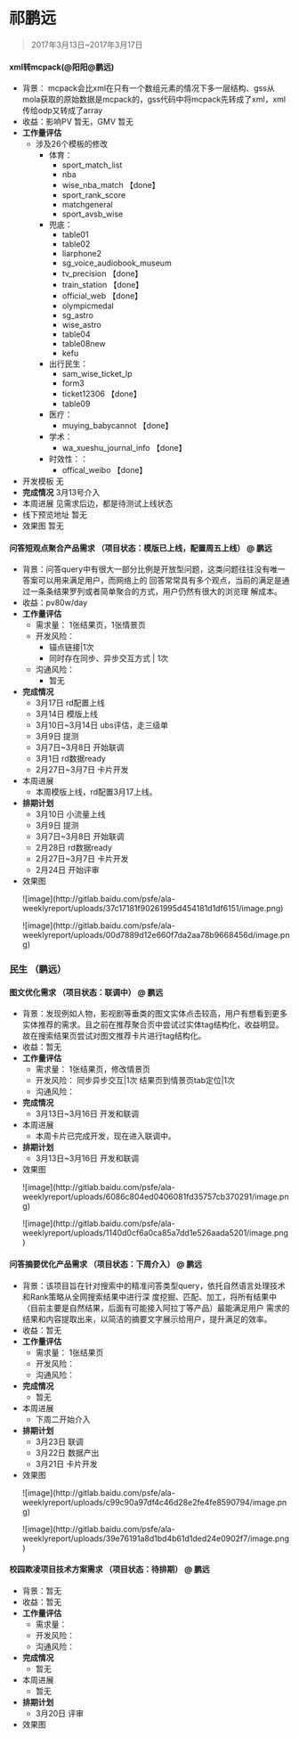 # 祁鹏远

> 2017年3月13日~2017年3月17日

#### xml转mcpack(@阳阳@鹏远)
- 背景：
mcpack会比xml在只有一个数组元素的情况下多一层结构、gss从mola获取的原始数据是mcpack的，gss代码中将mcpack先转成了xml，xml传给odp又转成了array
- 收益：影响PV 暂无，GMV 暂无
- **工作量评估** 
  - 涉及26个模板的修改
	- 体育：
    	- sport_match_list
		- nba	
		- wise_nba_match      【done】
		- sport_rank_score
		- matchgeneral
		- sport_avsb_wise
	- 兜底：
	    - table01	
		- table02
		- liarphone2
		- sg_voice_audiobook_museum
		- tv_precision    【done】
		- train_station	   【done】
		- official_web   【done】
		- olympicmedal
		- sg_astro
		- wise_astro
		- table04
		- table08new
		- kefu
    - 出行民生：
    	- sam_wise_ticket_lp
		- form3	
		- ticket12306	【done】
		- table09
	- 医疗：
    	- muying_babycannot	【done】
	- 学术：
    	- wa_xueshu_journal_info	【done】
	- 时效性：：
    	- offical_weibo	【done】
- 开发模板
	无
- **完成情况**
	3月13号介入
- 本周进展
	见需求后边，都是待测试上线状态
- 线下预览地址
	暂无
- 效果图
 	暂无
 
#### 问答短观点聚合产品需求 （项目状态：模版已上线，配置周五上线） @ 鹏远 
- 背景：问答query中有很大一部分比例是开放型问题，这类问题往往没有唯一答案可以用来满足用户，而网络上的
回答常常具有多个观点，当前的满足是通过一条条结果罗列或者简单聚合的方式，用户仍然有很大的浏览理
解成本。
- 收益：pv80w/day
- **工作量评估** 
    - 需求量：
      1张结果页，1张情景页
    - 开发风险：
        - 锚点链接|1次
        - 同时存在同步、异步交互方式 | 1次 
    - 沟通风险：
        - 暂无
- **完成情况** 
	- 3月17日  rd配置上线
	- 3月14日  模版上线
	- 3月10日~3月14日  ubs评估，走三级单
	- 3月9日  提测
	- 3月7日~3月8日 开始联调
    - 3月1日 rd数据ready
	- 2月27日~3月7日 卡片开发
- 本周进展 
    - 本周模版上线，rd配置3月17上线。
- **排期计划**
	- 3月10日 小流量上线
	- 3月9日  提测
    - 3月7日~3月8日 开始联调
    - 2月28日  rd数据ready
	- 2月27日~3月7日 卡片开发
	- 2月24日  开始评审
- 效果图
	<p>![image](http://gitlab.baidu.com/psfe/ala-weeklyreport/uploads/37c17181f90261995d454181d1df6151/image.png)</p>
	<p>![image](http://gitlab.baidu.com/psfe/ala-weeklyreport/uploads/00d7889d12e660f7da2aa78b9668456d/image.png)</p>



 
### 民生 （鹏远）  
#### 图文优化需求 （项目状态：联调中） @ 鹏远 
- 背景：发现例如人物，影视剧等垂类的图文实体点击较高，用户有想看到更多实体推荐的需求。且之前在推荐聚合页中尝试过实体tag结构化，收益明显。故在搜索结果页尝试对图文推荐卡片进行tag结构化。
- 收益：暂无
- **工作量评估** 
  - 需求量：
 	1张结果页，修改情景页
  - 开发风险：
	同步异步交互|1次
	结果页到情景页tab定位|1次
  - 沟通风险：
- **完成情况** 
	- 3月13日~3月16日 开发和联调
- 本周进展 
	- 本周卡片已完成开发，现在进入联调中。
- **排期计划**
  - 3月13日~3月16日 开发和联调
- 效果图 
	<p>![image](http://gitlab.baidu.com/psfe/ala-weeklyreport/uploads/6086c804ed0406081fd35757cb370291/image.png)</p>
	<p>![image](http://gitlab.baidu.com/psfe/ala-weeklyreport/uploads/1140d0cf6a0ca85a7dd1e526aada5201/image.png)</p>
 
#### 问答摘要优化产品需求 （项目状态：下周介入） @ 鹏远 
- 背景：该项目旨在针对搜索中的精准问答类型query，依托自然语言处理技术和Rank策略从全网搜索结果中进行深
度挖掘、匹配、加工，将所有结果中（目前主要是自然结果，后面有可能接入阿拉丁等产品）最能满足用户
需求的结果和内容提取出来，以简洁的摘要文字展示给用户，提升满足的效率。
- 收益：暂无
- **工作量评估** 
    - 需求量：
      1张结果页
    - 开发风险：
    - 沟通风险：
- **完成情况** 
	- 暂无
- 本周进展 
    - 下周二开始介入
- **排期计划**
    - 3月23日  联调
	- 3月22日  数据产出
	- 3月21日  卡片开发
- 效果图
	<p>![image](http://gitlab.baidu.com/psfe/ala-weeklyreport/uploads/c99c90a97df4c46d28e2fe4fe8590794/image.png)</p>
	<p>![image](http://gitlab.baidu.com/psfe/ala-weeklyreport/uploads/39e76191a8d1bd4b61d1ded24e0902f7/image.png)</p>
	
#### 校园欺凌项目技术方案需求 （项目状态：待排期） @ 鹏远 
- 背景：暂无
- 收益：暂无
- **工作量评估** 
    - 需求量：
    - 开发风险：
    - 沟通风险：
- **完成情况** 
	- 暂无
- 本周进展 
    - 暂无
- **排期计划**
	- 3月20日  评审
- 效果图
	
